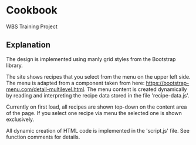 # Cookbook
WBS Training Project

## Explanation
The design is implemented using manly grid styles from the Bootstrap library.

The site shows recipes that you select from the menu on the upper left side. The menu is adapted from a component taken from here: https://bootstrap-menu.com/detail-multilevel.html. The menu content is created dynamically by reading and interpreting the recipe data stored in the file 'recipe-data.js'.

Currently on first load, all recipes are shown top-down on the content area of the page. If you select one recipe via menu the selected one is shown exclusively.

All dynamic creation of HTML code is implemented in the 'script.js' file. See function comments for details.
